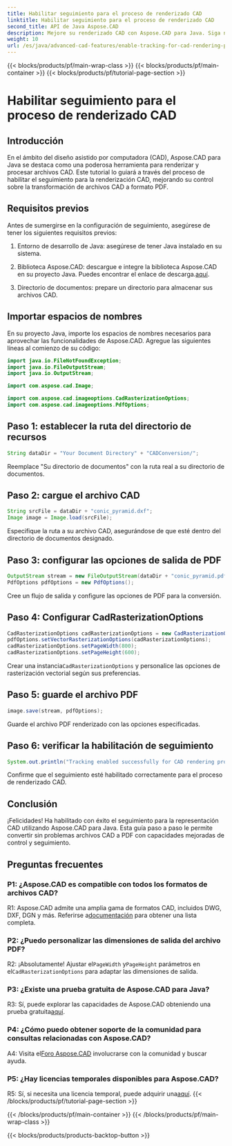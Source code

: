 ```yaml
---
title: Habilitar seguimiento para el proceso de renderizado CAD
linktitle: Habilitar seguimiento para el proceso de renderizado CAD
second_title: API de Java Aspose.CAD
description: Mejore su renderizado CAD con Aspose.CAD para Java. Siga nuestra guía paso a paso para habilitar el seguimiento y mejorar su experiencia de conversión de PDF.
weight: 10
url: /es/java/advanced-cad-features/enable-tracking-for-cad-rendering-process/
---
```


{{< blocks/products/pf/main-wrap-class >}}
{{< blocks/products/pf/main-container >}}
{{< blocks/products/pf/tutorial-page-section >}}

# Habilitar seguimiento para el proceso de renderizado CAD

## Introducción

En el ámbito del diseño asistido por computadora (CAD), Aspose.CAD para Java se destaca como una poderosa herramienta para renderizar y procesar archivos CAD. Este tutorial lo guiará a través del proceso de habilitar el seguimiento para la renderización CAD, mejorando su control sobre la transformación de archivos CAD a formato PDF.

## Requisitos previos

Antes de sumergirse en la configuración de seguimiento, asegúrese de tener los siguientes requisitos previos:

1. Entorno de desarrollo de Java: asegúrese de tener Java instalado en su sistema.

2.  Biblioteca Aspose.CAD: descargue e integre la biblioteca Aspose.CAD en su proyecto Java. Puedes encontrar el enlace de descarga.[aquí](https://releases.aspose.com/cad/java/).

3. Directorio de documentos: prepare un directorio para almacenar sus archivos CAD.

## Importar espacios de nombres

En su proyecto Java, importe los espacios de nombres necesarios para aprovechar las funcionalidades de Aspose.CAD. Agregue las siguientes líneas al comienzo de su código:

```java
import java.io.FileNotFoundException;
import java.io.FileOutputStream;
import java.io.OutputStream;

import com.aspose.cad.Image;

import com.aspose.cad.imageoptions.CadRasterizationOptions;
import com.aspose.cad.imageoptions.PdfOptions;
```

## Paso 1: establecer la ruta del directorio de recursos

```java
String dataDir = "Your Document Directory" + "CADConversion/";
```

Reemplace "Su directorio de documentos" con la ruta real a su directorio de documentos.

## Paso 2: cargue el archivo CAD

```java
String srcFile = dataDir + "conic_pyramid.dxf";
Image image = Image.load(srcFile);
```

Especifique la ruta a su archivo CAD, asegurándose de que esté dentro del directorio de documentos designado.

## Paso 3: configurar las opciones de salida de PDF

```java
OutputStream stream = new FileOutputStream(dataDir + "conic_pyramid.pdf");
PdfOptions pdfOptions = new PdfOptions();
```

Cree un flujo de salida y configure las opciones de PDF para la conversión.

## Paso 4: Configurar CadRasterizationOptions

```java
CadRasterizationOptions cadRasterizationOptions = new CadRasterizationOptions();
pdfOptions.setVectorRasterizationOptions(cadRasterizationOptions);
cadRasterizationOptions.setPageWidth(800);
cadRasterizationOptions.setPageHeight(600);
```

 Crear una instancia`CadRasterizationOptions` y personalice las opciones de rasterización vectorial según sus preferencias.

## Paso 5: guarde el archivo PDF

```java
image.save(stream, pdfOptions);
```

Guarde el archivo PDF renderizado con las opciones especificadas.

## Paso 6: verificar la habilitación de seguimiento

```java
System.out.println("Tracking enabled successfully for CAD rendering process.");
```

Confirme que el seguimiento esté habilitado correctamente para el proceso de renderizado CAD.

## Conclusión

¡Felicidades! Ha habilitado con éxito el seguimiento para la representación CAD utilizando Aspose.CAD para Java. Esta guía paso a paso le permite convertir sin problemas archivos CAD a PDF con capacidades mejoradas de control y seguimiento.

## Preguntas frecuentes

### P1: ¿Aspose.CAD es compatible con todos los formatos de archivos CAD?

R1: Aspose.CAD admite una amplia gama de formatos CAD, incluidos DWG, DXF, DGN y más. Referirse a[documentación](https://reference.aspose.com/cad/java/) para obtener una lista completa.

### P2: ¿Puedo personalizar las dimensiones de salida del archivo PDF?

 R2: ¡Absolutamente! Ajustar el`PageWidth` y`PageHeight` parámetros en el`CadRasterizationOptions` para adaptar las dimensiones de salida.

### P3: ¿Existe una prueba gratuita de Aspose.CAD para Java?

 R3: Sí, puede explorar las capacidades de Aspose.CAD obteniendo una prueba gratuita[aquí](https://releases.aspose.com/).

### P4: ¿Cómo puedo obtener soporte de la comunidad para consultas relacionadas con Aspose.CAD?

 A4: Visita el[Foro Aspose.CAD](https://forum.aspose.com/c/cad/19) involucrarse con la comunidad y buscar ayuda.

### P5: ¿Hay licencias temporales disponibles para Aspose.CAD?

 R5: Sí, si necesita una licencia temporal, puede adquirir una[aquí](https://purchase.aspose.com/temporary-license/).
{{< /blocks/products/pf/tutorial-page-section >}}

{{< /blocks/products/pf/main-container >}}
{{< /blocks/products/pf/main-wrap-class >}}

{{< blocks/products/products-backtop-button >}}
